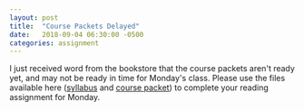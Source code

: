 ```yaml
---
layout: post
title:  "Course Packets Delayed"
date:   2018-09-04 06:30:00 -0500
categories: assignment
---
```


I just received word from the bookstore that the course packets aren't ready yet, and may not be ready in time for Monday's class. Please use the files available here ([syllabus](http://mjkaul.github.io/3033w/files/syllabus-f18.pdf) and [course packet](http://mjkaul.github.io/3033w/files/reading-f18-w1.pdf)) to complete your reading assignment for Monday.